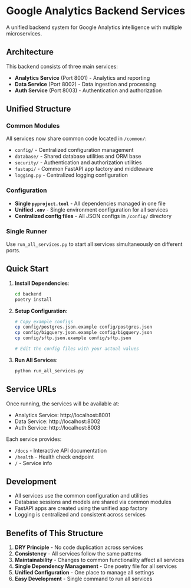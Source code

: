 # Google Analytics Backend Services

A unified backend system for Google Analytics intelligence with multiple microservices.

## Architecture

This backend consists of three main services:
- **Analytics Service** (Port 8001) - Analytics and reporting
- **Data Service** (Port 8002) - Data ingestion and processing  
- **Auth Service** (Port 8003) - Authentication and authorization

## Unified Structure

### Common Modules
All services now share common code located in `/common/`:
- `config/` - Centralized configuration management
- `database/` - Shared database utilities and ORM base
- `security/` - Authentication and authorization utilities
- `fastapi/` - Common FastAPI app factory and middleware
- `logging.py` - Centralized logging configuration

### Configuration
- **Single `pyproject.toml`** - All dependencies managed in one file
- **Unified `.env`** - Single environment configuration for all services
- **Centralized config files** - All JSON configs in `/config/` directory

### Single Runner
Use `run_all_services.py` to start all services simultaneously on different ports.

## Quick Start

1. **Install Dependencies**:
   ```bash
   cd backend
   poetry install
   ```

2. **Setup Configuration**:
   ```bash
   # Copy example configs
   cp config/postgres.json.example config/postgres.json
   cp config/bigquery.json.example config/bigquery.json  
   cp config/sftp.json.example config/sftp.json
   
   # Edit the config files with your actual values
   ```

3. **Run All Services**:
   ```bash
   python run_all_services.py
   ```

## Service URLs

Once running, the services will be available at:
- Analytics Service: http://localhost:8001
- Data Service: http://localhost:8002  
- Auth Service: http://localhost:8003

Each service provides:
- `/docs` - Interactive API documentation
- `/health` - Health check endpoint
- `/` - Service info

## Development

- All services use the common configuration and utilities
- Database sessions and models are shared via common modules
- FastAPI apps are created using the unified app factory
- Logging is centralized and consistent across services

## Benefits of This Structure

1. **DRY Principle** - No code duplication across services
2. **Consistency** - All services follow the same patterns
3. **Maintainability** - Changes to common functionality affect all services
4. **Single Dependency Management** - One poetry file for all services
5. **Unified Configuration** - One place to manage all settings
6. **Easy Development** - Single command to run all services
